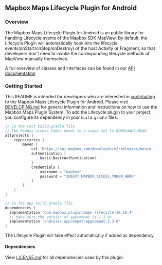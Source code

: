 ## Mapbox Maps Lifecycle Plugin for Android

### Overview

The Mapbox Maps Lifecycle Plugin for Android is an public library for handling Lifecycle events of the Mapbox SDK MapView. By default, the Lifecycle Plugin will automatically hook into the lifecycle events(onStart/onStop/onDestroy) of the host Activity or Fragment, so that developers don't need to invoke the corresponding lifecycle methods of MapView manually themselves.

A full overview of classes and interfaces can be found in our [API documentation](https://docs.mapbox.com/android/beta/maps/guides/).

### Getting Started

This README is intended for developers who are interested in [contributing](https://github.com/mapbox/mapbox-maps-android/blob/master/CONTRIBUTING.md) to the Mapbox Maps Lifecycle Plugin for Android. Please visit [DEVELOPING.md](https://github.com/mapbox/mapbox-maps-android/blob/master/DEVELOPING.md) for general information and instructions on how to use the Mapbox Maps Plugin System. To add the Lifecycle plugin to your project, you configure its dependency in your `build.gradle` files.

```groovy
// In the root build.gradle file
// The Mapbox access token needs to a scope set to DOWNLOADS:READ
allprojects {
    repositories {
        maven {
            url 'https://api.mapbox.com/downloads/v2/releases/maven'
            authentication {
                basic(BasicAuthentication)
            }
            credentials {
                username = "mapbox"
                password = "INSERT_MAPBOX_ACCESS_TOKEN_HERE"
            }
        }
    }
}

// In the app build.gradle file
dependencies {
  implementation 'com.mapbox.plugin:maps-lifecycle:10.16.4'
  // Make sure the version of appcompat is 1.3.0+
  implementation 'androidx.appcompat:appcompat:1.3.0'
}
```
The Lifecycle Plugin will take effect automatically if added as dependency.
#### Dependencies

View [LICENSE.md](LICENSE.md) for all dependencies used by this plugin.
